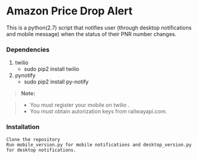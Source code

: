 # Amazon Price Drop Alert
This is a python(2.7) script that notifies user (through desktop notifications and mobile message) when the status of their PNR number changes.

### Dependencies
1. twilio
    - sudo pip2 install twilio
2. pynotify
    - sudo pip2 install py-notify

> **Note:**

> - You must register your mobile on twilio .
> - You must obtain autorization keys from railwayapi.com.

### Installation
```
Clone the repository
Run mobile_version.py for mobile notifications and desktop_version.py for desktop notifications.
```
